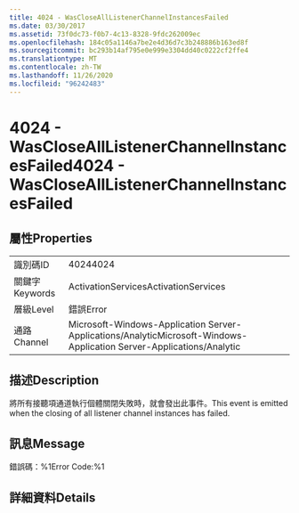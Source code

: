 ```yaml
---
title: 4024 - WasCloseAllListenerChannelInstancesFailed
ms.date: 03/30/2017
ms.assetid: 73f0dc73-f0b7-4c13-8328-9fdc262009ec
ms.openlocfilehash: 184c05a1146a7be2e4d36d7c3b248886b163ed8f
ms.sourcegitcommit: bc293b14af795e0e999e3304dd40c0222cf2ffe4
ms.translationtype: MT
ms.contentlocale: zh-TW
ms.lasthandoff: 11/26/2020
ms.locfileid: "96242483"
---
```

# <a name="4024---wasclosealllistenerchannelinstancesfailed"></a><span data-ttu-id="72879-102">4024 - WasCloseAllListenerChannelInstancesFailed</span><span class="sxs-lookup"><span data-stu-id="72879-102">4024 - WasCloseAllListenerChannelInstancesFailed</span></span>

## <a name="properties"></a><span data-ttu-id="72879-103">屬性</span><span class="sxs-lookup"><span data-stu-id="72879-103">Properties</span></span>  
  
|||  
|-|-|  
|<span data-ttu-id="72879-104">識別碼</span><span class="sxs-lookup"><span data-stu-id="72879-104">ID</span></span>|<span data-ttu-id="72879-105">4024</span><span class="sxs-lookup"><span data-stu-id="72879-105">4024</span></span>|  
|<span data-ttu-id="72879-106">關鍵字</span><span class="sxs-lookup"><span data-stu-id="72879-106">Keywords</span></span>|<span data-ttu-id="72879-107">ActivationServices</span><span class="sxs-lookup"><span data-stu-id="72879-107">ActivationServices</span></span>|  
|<span data-ttu-id="72879-108">層級</span><span class="sxs-lookup"><span data-stu-id="72879-108">Level</span></span>|<span data-ttu-id="72879-109">錯誤</span><span class="sxs-lookup"><span data-stu-id="72879-109">Error</span></span>|  
|<span data-ttu-id="72879-110">通路</span><span class="sxs-lookup"><span data-stu-id="72879-110">Channel</span></span>|<span data-ttu-id="72879-111">Microsoft-Windows-Application Server-Applications/Analytic</span><span class="sxs-lookup"><span data-stu-id="72879-111">Microsoft-Windows-Application Server-Applications/Analytic</span></span>|  
  
## <a name="description"></a><span data-ttu-id="72879-112">描述</span><span class="sxs-lookup"><span data-stu-id="72879-112">Description</span></span>  

 <span data-ttu-id="72879-113">將所有接聽項通道執行個體關閉失敗時，就會發出此事件。</span><span class="sxs-lookup"><span data-stu-id="72879-113">This event is emitted when the closing of all listener channel instances has failed.</span></span>  
  
## <a name="message"></a><span data-ttu-id="72879-114">訊息</span><span class="sxs-lookup"><span data-stu-id="72879-114">Message</span></span>  

 <span data-ttu-id="72879-115">錯誤碼：%1</span><span class="sxs-lookup"><span data-stu-id="72879-115">Error Code:%1</span></span>  
  
## <a name="details"></a><span data-ttu-id="72879-116">詳細資料</span><span class="sxs-lookup"><span data-stu-id="72879-116">Details</span></span>
